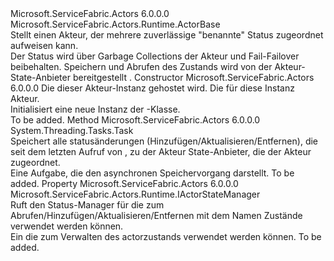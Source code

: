 <Type Name="Actor" FullName="Microsoft.ServiceFabric.Actors.Runtime.Actor">
  <TypeSignature Language="C#" Value="public abstract class Actor : Microsoft.ServiceFabric.Actors.Runtime.ActorBase" />
  <TypeSignature Language="ILAsm" Value=".class public auto ansi abstract beforefieldinit Actor extends Microsoft.ServiceFabric.Actors.Runtime.ActorBase" />
  <TypeSignature Language="DocId" Value="T:Microsoft.ServiceFabric.Actors.Runtime.Actor" />
  <TypeSignature Language="VB.NET" Value="Public MustInherit Class Actor&#xA;Inherits ActorBase" />
  <TypeSignature Language="F#" Value="type Actor = class&#xA;    inherit ActorBase" />
  <AssemblyInfo>
    <AssemblyName>Microsoft.ServiceFabric.Actors</AssemblyName>
    <AssemblyVersion>6.0.0.0</AssemblyVersion>
  </AssemblyInfo>
  <Base>
    <BaseTypeName>Microsoft.ServiceFabric.Actors.Runtime.ActorBase</BaseTypeName>
  </Base>
  <Interfaces />
  <Docs>
    <summary>
            Stellt einen Akteur, der mehrere zuverlässige "benannte" Status zugeordnet aufweisen kann.
            </summary>
    <remarks>
            Der Status wird über Garbage Collections der Akteur und Fail-Failover beibehalten. Speichern und Abrufen des Zustands wird von der Akteur-State-Anbieter bereitgestellt <see cref="T:Microsoft.ServiceFabric.Actors.Runtime.IActorStateProvider" />.
            </remarks>
    <altmember cref="T:Microsoft.ServiceFabric.Actors.Runtime.ActorBase" />
  </Docs>
  <Members>
    <Member MemberName=".ctor">
      <MemberSignature Language="C#" Value="protected Actor (Microsoft.ServiceFabric.Actors.Runtime.ActorService actorService, Microsoft.ServiceFabric.Actors.ActorId actorId);" />
      <MemberSignature Language="ILAsm" Value=".method familyhidebysig specialname rtspecialname instance void .ctor(class Microsoft.ServiceFabric.Actors.Runtime.ActorService actorService, class Microsoft.ServiceFabric.Actors.ActorId actorId) cil managed" />
      <MemberSignature Language="DocId" Value="M:Microsoft.ServiceFabric.Actors.Runtime.Actor.#ctor(Microsoft.ServiceFabric.Actors.Runtime.ActorService,Microsoft.ServiceFabric.Actors.ActorId)" />
      <MemberSignature Language="F#" Value="new Microsoft.ServiceFabric.Actors.Runtime.Actor : Microsoft.ServiceFabric.Actors.Runtime.ActorService * Microsoft.ServiceFabric.Actors.ActorId -&gt; Microsoft.ServiceFabric.Actors.Runtime.Actor" Usage="new Microsoft.ServiceFabric.Actors.Runtime.Actor (actorService, actorId)" />
      <MemberType>Constructor</MemberType>
      <AssemblyInfo>
        <AssemblyName>Microsoft.ServiceFabric.Actors</AssemblyName>
        <AssemblyVersion>6.0.0.0</AssemblyVersion>
      </AssemblyInfo>
      <Parameters>
        <Parameter Name="actorService" Type="Microsoft.ServiceFabric.Actors.Runtime.ActorService" />
        <Parameter Name="actorId" Type="Microsoft.ServiceFabric.Actors.ActorId" />
      </Parameters>
      <Docs>
        <param name="actorService">
            Die <see cref="T:Microsoft.ServiceFabric.Actors.Runtime.ActorService" /> dieser Akteur-Instanz gehostet wird.
            </param>
        <param name="actorId">
            Die <see cref="T:Microsoft.ServiceFabric.Actors.ActorId" /> für diese Instanz Akteur.
            </param>
        <summary>
            Initialisiert eine neue Instanz der <see cref="T:Microsoft.ServiceFabric.Actors.Runtime.Actor" />-Klasse.
            </summary>
        <remarks>To be added.</remarks>
      </Docs>
    </Member>
    <Member MemberName="SaveStateAsync">
      <MemberSignature Language="C#" Value="protected System.Threading.Tasks.Task SaveStateAsync ();" />
      <MemberSignature Language="ILAsm" Value=".method familyhidebysig instance class System.Threading.Tasks.Task SaveStateAsync() cil managed" />
      <MemberSignature Language="DocId" Value="M:Microsoft.ServiceFabric.Actors.Runtime.Actor.SaveStateAsync" />
      <MemberSignature Language="VB.NET" Value="Protected Function SaveStateAsync () As Task" />
      <MemberSignature Language="F#" Value="member this.SaveStateAsync : unit -&gt; System.Threading.Tasks.Task" Usage="actor.SaveStateAsync " />
      <MemberType>Method</MemberType>
      <AssemblyInfo>
        <AssemblyName>Microsoft.ServiceFabric.Actors</AssemblyName>
        <AssemblyVersion>6.0.0.0</AssemblyVersion>
      </AssemblyInfo>
      <ReturnValue>
        <ReturnType>System.Threading.Tasks.Task</ReturnType>
      </ReturnValue>
      <Parameters />
      <Docs>
        <summary>
            Speichert alle statusänderungen (Hinzufügen/Aktualisieren/Entfernen), die seit dem letzten Aufruf von <see cref="M:Microsoft.ServiceFabric.Actors.Runtime.Actor.SaveStateAsync" />, zu der Akteur State-Anbieter, die der Akteur zugeordnet.
            </summary>
        <returns>Eine Aufgabe, die den asynchronen Speichervorgang darstellt.</returns>
        <remarks>To be added.</remarks>
      </Docs>
    </Member>
    <Member MemberName="StateManager">
      <MemberSignature Language="C#" Value="public Microsoft.ServiceFabric.Actors.Runtime.IActorStateManager StateManager { get; }" />
      <MemberSignature Language="ILAsm" Value=".property instance class Microsoft.ServiceFabric.Actors.Runtime.IActorStateManager StateManager" />
      <MemberSignature Language="DocId" Value="P:Microsoft.ServiceFabric.Actors.Runtime.Actor.StateManager" />
      <MemberSignature Language="VB.NET" Value="Public ReadOnly Property StateManager As IActorStateManager" />
      <MemberSignature Language="F#" Value="member this.StateManager : Microsoft.ServiceFabric.Actors.Runtime.IActorStateManager" Usage="Microsoft.ServiceFabric.Actors.Runtime.Actor.StateManager" />
      <MemberType>Property</MemberType>
      <AssemblyInfo>
        <AssemblyName>Microsoft.ServiceFabric.Actors</AssemblyName>
        <AssemblyVersion>6.0.0.0</AssemblyVersion>
      </AssemblyInfo>
      <ReturnValue>
        <ReturnType>Microsoft.ServiceFabric.Actors.Runtime.IActorStateManager</ReturnType>
      </ReturnValue>
      <Docs>
        <summary>
            Ruft den Status-Manager für <see cref="T:Microsoft.ServiceFabric.Actors.Runtime.Actor" /> die zum Abrufen/Hinzufügen/Aktualisieren/Entfernen mit dem Namen Zustände verwendet werden können.
            </summary>
        <value>
            Ein <see cref="T:Microsoft.ServiceFabric.Actors.Runtime.IActorStateManager" /> die zum Verwalten des actorzustands verwendet werden können.
            </value>
        <remarks>To be added.</remarks>
      </Docs>
    </Member>
  </Members>
</Type>